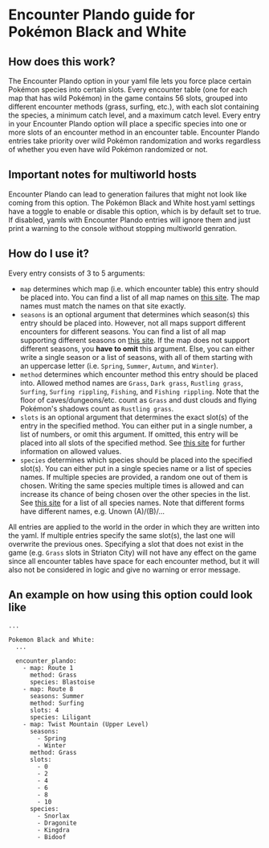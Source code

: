 # Encounter Plando guide for Pokémon Black and White

## How does this work?

The Encounter Plando option in your yaml file lets you force place certain Pokémon species into certain slots.
Every encounter table (one for each map that has wild Pokémon) in the game contains 56 slots, 
grouped into different encounter methods (grass, surfing, etc.), 
with each slot containing the species, a minimum catch level, and a maximum catch level.
Every entry in your Encounter Plando option will place a specific species into one or more slots of an 
encounter method in an encounter table.
Encounter Plando entries take priority over wild Pokémon randomization and works regardless of whether 
you even have wild Pokémon randomized or not.

## Important notes for multiworld hosts

Encounter Plando can lead to generation failures that might not look like coming from this option. 
The Pokémon Black and White host.yaml settings have a toggle to enable or disable this option, 
which is by default set to true. 
If disabled, yamls with Encounter Plando entries will ignore them and just print a warning to the console 
without stopping multiworld genration.

## How do I use it?

Every entry consists of 3 to 5 arguments:
- `map` determines which map (i.e. which encounter table) this entry should be placed into. 
  You can find a list of all map names on [this site](data/maps.md).
  The map names must match the names on that site exactly.
- `seasons` is an optional argument that determines which season(s) this entry should be placed into. 
  However, not all maps support different encounters for different seasons. 
  You can find a list of all map supporting different seasons on [this site](data/maps.md).
  If the map does not support different seasons, you **have to omit** this argument.
  Else, you can either write a single season or a list of seasons, with all of them starting with 
  an uppercase letter (i.e. `Spring`, `Summer`, `Autumn`, and `Winter`).
- `method` determines which encounter method this entry should be placed into. 
  Allowed method names are `Grass`, `Dark grass`, `Rustling grass`, `Surfing`, `Surfing rippling`, 
  `Fishing`, and `Fishing rippling`.
  Note that the floor of caves/dungeons/etc. count as `Grass` and dust clouds 
  and flying Pokémon's shadows count as `Rustling grass`.
- `slots` is an optional argument that determines the exact slot(s) of the entry in the specified method.
  You can either put in a single number, a list of numbers, or omit this argument.
  If omitted, this entry will be placed into all slots of the specified method.
  See [this site](data/slot%20values.md) for further information on allowed values.
- `species` determines which species should be placed into the specified slot(s).
  You can either put in a single species name or a list of species names.
  If multiple species are provided, a random one out of them is chosen.
  Writing the same species multiple times is allowed and can increase its chance of being chosen over 
  the other species in the list.
  See [this site](data/species.md) for a list of all species names. 
  Note that different forms have different names, e.g. Unown (A)/(B)/...

All entries are applied to the world in the order in which they are written into the yaml.
If multiple entries specify the same slot(s), the last one will overwrite the previous ones.
Specifying a slot that does not exist in the game (e.g. `Grass` slots in Striaton City) will not have any effect
on the game since all encounter tables have space for each encounter method, 
but it will also not be considered in logic and give no warning or error message.

## An example on how using this option could look like

```
...

Pokemon Black and White:
  ...
  
  encounter_plando:
    - map: Route 1
      method: Grass
      species: Blastoise
    - map: Route 8
      seasons: Summer
      method: Surfing
      slots: 4
      species: Liligant
    - map: Twist Mountain (Upper Level)
      seasons:
        - Spring
        - Winter
      method: Grass
      slots:
        - 0
        - 2
        - 4
        - 6
        - 8
        - 10
      species:
        - Snorlax
        - Dragonite
        - Kingdra
        - Bidoof
```
